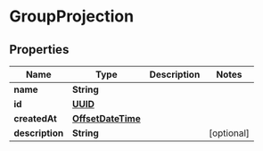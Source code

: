 

# GroupProjection

## Properties

Name | Type | Description | Notes
------------ | ------------- | ------------- | -------------
**name** | **String** |  | 
**id** | [**UUID**](UUID) |  | 
**createdAt** | [**OffsetDateTime**](OffsetDateTime) |  | 
**description** | **String** |  |  [optional]



